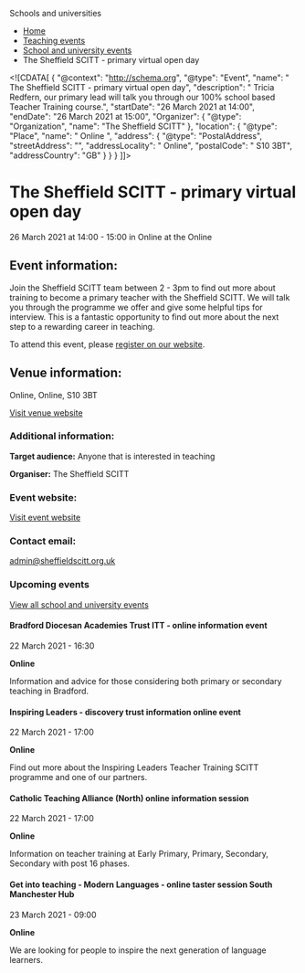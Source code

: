 Schools and universities

*   [Home](/)
*   [Teaching events](/teaching-events)
*   [School and university events](/teaching-events/training-provider-events)
*   The Sheffield SCITT - primary virtual open day

<!\[CDATA\[ { "@context": "http://schema.org", "@type": "Event", "name": " The Sheffield SCITT - primary virtual open day", "description": " Tricia Redfern, our primary lead will talk you through our 100% school based Teacher Training course.", "startDate": "26 March 2021 at 14:00", "endDate": "26 March 2021 at 15:00", "Organizer": { "@type": "Organization", "name": "The Sheffield SCITT" }, "location": { "@type": "Place", "name": " Online ", "address": { "@type": "PostalAddress", "streetAddress": "", "addressLocality": " Online", "postalCode": " S10 3BT", "addressCountry": "GB" } } } \]\]>

The Sheffield SCITT - primary virtual open day
==============================================

26 March 2021 at 14:00 - 15:00 in Online at the Online

Event information:
------------------

Join the Sheffield SCITT team between 2 - 3pm to find out more about training to become a primary teacher with the Sheffield SCITT. We will talk you through the programme we offer and give some helpful tips for interview. This is a fantastic opportunity to find out more about the next step to a rewarding career in teaching.

To attend this event, please [register on our website](https://www.sheffieldscitt.org.uk/get-into-teaching-open-days/get-into-teaching-open-days/).

Venue information:
------------------

Online, Online, S10 3BT

[Visit venue website](https://www.sheffieldscitt.org.uk/get-into-teaching-open-days/get-into-teaching-open-days/ "Online")

### Additional information:

**Target audience:** Anyone that is interested in teaching

**Organiser:** The Sheffield SCITT

### Event website:

[Visit event website](https://www.sheffieldscitt.org.uk/get-into-teaching-open-days/get-into-teaching-open-days/)

### Contact email:

[admin@sheffieldscitt.org.uk](mailto:admin@sheffieldscitt.org.uk)

### Upcoming events

[View all school and university events](/teaching-events/training-provider-events)

[](/teaching-events/training-provider-events/210322-bradford-diocesan-academies-trust-itt-online-information-event)

#### Bradford Diocesan Academies Trust ITT - online information event

22 March 2021 - 16:30

**Online**

Information and advice for those considering both primary or secondary teaching in Bradford.

[](/teaching-events/training-provider-events/210322-inspiring-leaders-discovery-trust-information-online-event)

#### Inspiring Leaders - discovery trust information online event

22 March 2021 - 17:00

**Online**

Find out more about the Inspiring Leaders Teacher Training SCITT programme and one of our partners.

[](/teaching-events/training-provider-events/210322-catholic-teaching-alliance-north-online-information-session)

#### Catholic Teaching Alliance (North) online information session

22 March 2021 - 17:00

**Online**

Information on teacher training at Early Primary, Primary, Secondary, Secondary with post 16 phases.

[](/teaching-events/training-provider-events/210323-get-into-teaching-modern-languages-online-taster-session-south-manchester-hub)

#### Get into teaching - Modern Languages - online taster session South Manchester Hub

23 March 2021 - 09:00

**Online**

We are looking for people to inspire the next generation of language learners.